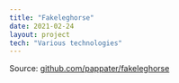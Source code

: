 ```yaml
---
title: "Fakeleghorse"
date: 2021-02-24
layout: project
tech: "Various technologies"
---
```




Source: [github.com/pappater/fakeleghorse](https://github.com/pappater/fakeleghorse)
